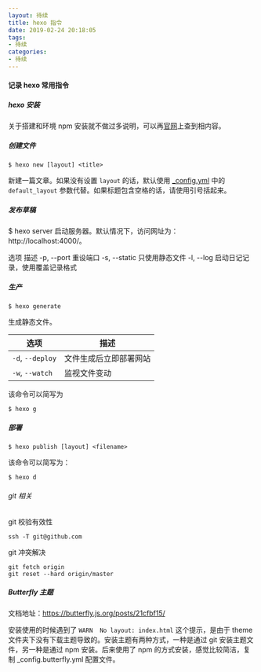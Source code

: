 ```yaml
---
layout: 待续
title: hexo 指令
date: 2019-02-24 20:18:05
tags: 
- 待续
categories: 
- 待续
---
```

#### 记录 hexo 常用指令

##### hexo 安装

关于搭建和环境 npm 安装就不做过多说明，可以再[官网](https://hexo.io/zh-cn/)上查到相内容。
<!-- more -->
##### 创建文件

```
$ hexo new [layout] <title>
```

新建一篇文章。如果没有设置 `layout` 的话，默认使用 [_config.yml](https://hexo.io/zh-cn/docs/configuration) 中的 `default_layout` 参数代替。如果标题包含空格的话，请使用引号括起来。

##### 发布草稿
$ hexo server
启动服务器。默认情况下，访问网址为： http://localhost:4000/。

选项	描述
-p, --port	重设端口
-s, --static	只使用静态文件
-l, --log	启动日记记录，使用覆盖记录格式

##### 生产

```
$ hexo generate
```

生成静态文件。

| 选项             | 描述                   |
| ---------------- | ---------------------- |
| `-d`, `--deploy` | 文件生成后立即部署网站 |
| `-w`, `--watch`  | 监视文件变动           |

该命令可以简写为

```
$ hexo g
```

##### 部署

```
$ hexo publish [layout] <filename>
```

该命令可以简写为：

```
$ hexo d
```

###### git 相关
git 校验有效性
```
ssh -T git@github.com
```

git 冲突解决
```
git fetch origin
git reset --hard origin/master
```

##### Butterfly 主题
文档地址：https://butterfly.js.org/posts/21cfbf15/

安装使用的时候遇到了 `WARN  No layout: index.html` 这个提示，是由于 theme 文件夹下没有下载主题导致的。安装主题有两种方式，一种是通过 git 安装主题文件，另一种是通过 npm 安装。后来使用了 npm  的方式安装，感觉比较简洁，复制 _config.butterfly.yml 配置文件。
